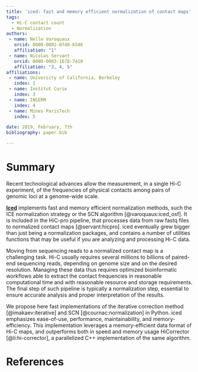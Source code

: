 ```yaml
---
title: 'iced: fast and memory efficient normalization of contact maps'
tags:
  - Hi-C contact count
  - Normalization
authors:
 - name: Nelle Varoquaux
   orcid: 0000-0002-8748-6546
   affiliation: "1"
 - name: Nicolas Servant
   orcid: 0000-0003-1678-7410
   affiliation: "3, 4, 5"
affiliations:
 - name: University of California, Berkeley
   index: 1
 - name: Institut Curie
   index: 3
 - name: INSERM
   index: 4
 - name: Mines ParisTech
   index: 5

date: 2019, February, 7th
bibliography: paper.bib

---
```


# Summary

Recent technological advances allow the measurement, in a single Hi-C
experiment, of the frequencies of physical contacts among pairs of genomic
loci at a genome-wide scale.

[**Iced**](https://github.com/hiclib/iced) implements fast and memory
efficient normalization methods, such the ICE normalization strategy or the
SCN algorithm [@varoquaux:iced_osf]. It is included in the HiC-pro pipeline, that processes data
from raw fastq files to normalized contact maps [@servant:hicpro]. iced
eventually grew bigger than just being a normalization packages, and contains
a number of utilities functions that may be useful if you are analyzing and
processing Hi-C data.

Moving from sequencing reads to a normalized contact map is a challenging
task. Hi-C usually requires several millions to billions of paired-end
sequencing reads, depending on genome size and on the desired resolution.
Managing these data thus requires optimized bioinformatic workflows able to
extract the contact frequencies in reasonable computational time and with
reasonable resource and storage requirements. The final step of such pipeline
is typically a normalization step, essential to ensure accurate analysis and
proper interpretation of the results.
  
We propose here fast implementations of the iterative correction method
[@imakaev:iterative] and SCN [@cournac:normalization] in Python. iced
emphasizes ease-of-use, performance, maintainability, and memory-efficiency.
This implementation leverages a memory-efficient data format of Hi-C maps, and
outperforms both in speed and memory usage HiCorrector [@li:hi-corrector], a
parallelized C++ implementation of the same algorithm.

# References
